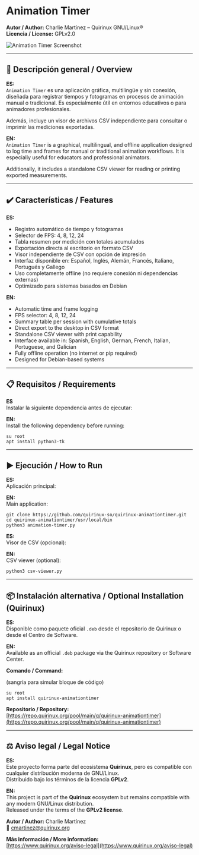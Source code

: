 # Animation Timer

**Autor / Author:** Charlie Martínez – Quirinux GNU/Linux®  
**Licencia / License:** GPLv2.0

![Animation Timer Screenshot](https://github.com/user-attachments/assets/0de05420-1c91-4d41-93bf-193ce2ba0987)

---

## 🧭 Descripción general / Overview

**ES:**  
`Animation Timer` es una aplicación gráfica, multilingüe y sin conexión, diseñada para registrar tiempos y fotogramas en procesos de animación manual o tradicional. Es especialmente útil en entornos educativos o para animadores profesionales.

Además, incluye un visor de archivos CSV independiente para consultar o imprimir las mediciones exportadas. 

**EN:**  
`Animation Timer` is a graphical, multilingual, and offline application designed to log time and frames for manual or traditional animation workflows. It is especially useful for educators and professional animators.

Additionally, it includes a standalone CSV viewer for reading or printing exported measurements.

---

## ✔️ Características / Features

**ES:**
- Registro automático de tiempo y fotogramas  
- Selector de FPS: 4, 8, 12, 24  
- Tabla resumen por medición con totales acumulados  
- Exportación directa al escritorio en formato CSV  
- Visor independiente de CSV con opción de impresión  
- Interfaz disponible en: Español, Inglés, Alemán, Francés, Italiano, Portugués y Gallego  
- Uso completamente offline (no requiere conexión ni dependencias externas)  
- Optimizado para sistemas basados en Debian

**EN:**
- Automatic time and frame logging  
- FPS selector: 4, 8, 12, 24  
- Summary table per session with cumulative totals  
- Direct export to the desktop in CSV format  
- Standalone CSV viewer with print capability  
- Interface available in: Spanish, English, German, French, Italian, Portuguese, and Galician  
- Fully offline operation (no internet or pip required)  
- Designed for Debian-based systems

---

## 📋 Requisitos / Requirements

**ES**  
Instalar la siguiente dependencia antes de ejecutar:  

**EN:**  
Install the following dependency before running:


    su root
    apt install python3-tk

---

## ▶️ Ejecución / How to Run

**ES:**  
Aplicación principal:  

**EN:**  
Main application:

    git clone https://github.com/quirinux-so/quirinux-animationtimer.git
    cd quirinux-animationtimer/usr/local/bin
    python3 animation-timer.py

**ES:**  
Visor de CSV (opcional):  

**EN:**  
CSV viewer (optional):

    python3 csv-viewer.py

---

## 📦 Instalación alternativa / Optional Installation (Quirinux)

**ES:**  
Disponible como paquete oficial `.deb` desde el repositorio de Quirinux o desde el Centro de Software.

**EN:**  
Available as an official `.deb` package via the Quirinux repository or Software Center.

**Comando / Command:**

(sangría para simular bloque de código)

    su root
    apt install quirinux-animationtimer

**Repositorio / Repository:**  
[https://repo.quirinux.org/pool/main/q/quirinux-animationtimer](https://repo.quirinux.org/pool/main/q/quirinux-animationtimer)

---

## ⚖️ Aviso legal / Legal Notice

**ES:**  
Este proyecto forma parte del ecosistema **Quirinux**, pero es compatible con cualquier distribución moderna de GNU/Linux.  
Distribuido bajo los términos de la licencia **GPLv2**.

**EN:**  
This project is part of the **Quirinux** ecosystem but remains compatible with any modern GNU/Linux distribution.  
Released under the terms of the **GPLv2 license**.

**Autor / Author:** Charlie Martínez  
📧 <cmartinez@quirinux.org>

**Más información / More information:**  
[https://www.quirinux.org/aviso-legal](https://www.quirinux.org/aviso-legal)
